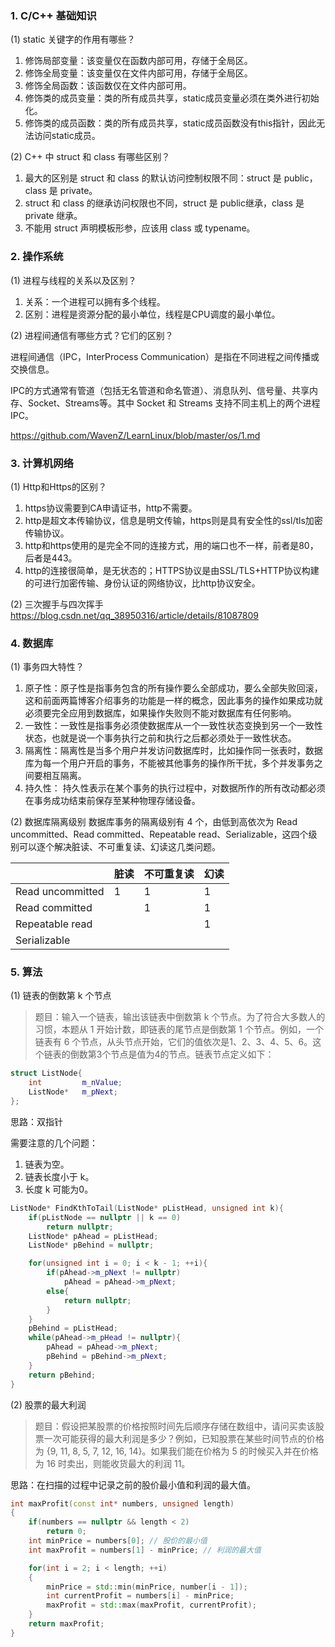 ### 1. C/C++ 基础知识
(1) static 关键字的作用有哪些？
1. 修饰局部变量：该变量仅在函数内部可用，存储于全局区。
2. 修饰全局变量：该变量仅在文件内部可用，存储于全局区。
3. 修饰全局函数：该函数仅在文件内部可用。
4. 修饰类的成员变量：类的所有成员共享，static成员变量必须在类外进行初始化。
5. 修饰类的成员函数：类的所有成员共享，static成员函数没有this指针，因此无法访问static成员。

(2) C++ 中 struct 和 class 有哪些区别？ 
1. 最大的区别是 struct 和 class 的默认访问控制权限不同：struct 是 public，class 是 private。
2. struct 和 class 的继承访问权限也不同，struct 是 public继承，class 是 private 继承。
3. 不能用 struct 声明模板形参，应该用 class 或 typename。

### 2. 操作系统
(1) 进程与线程的关系以及区别？
1. 关系：一个进程可以拥有多个线程。
2. 区别：进程是资源分配的最小单位，线程是CPU调度的最小单位。

(2) 进程间通信有哪些方式？它们的区别？

进程间通信（IPC，InterProcess Communication）是指在不同进程之间传播或交换信息。

IPC的方式通常有管道（包括无名管道和命名管道）、消息队列、信号量、共享内存、Socket、Streams等。其中 Socket 和 Streams 支持不同主机上的两个进程IPC。

https://github.com/WavenZ/LearnLinux/blob/master/os/1.md

### 3. 计算机网络
(1) Http和Https的区别？
1. https协议需要到CA申请证书，http不需要。
2. http是超文本传输协议，信息是明文传输，https则是具有安全性的ssl/tls加密传输协议。
3. http和https使用的是完全不同的连接方式，用的端口也不一样，前者是80，后者是443。
4. http的连接很简单，是无状态的；HTTPS协议是由SSL/TLS+HTTP协议构建的可进行加密传输、身份认证的网络协议，比http协议安全。

(2) 三次握手与四次挥手
 https://blog.csdn.net/qq_38950316/article/details/81087809
### 4. 数据库
(1) 事务四大特性？
1. 原子性：原子性是指事务包含的所有操作要么全部成功，要么全部失败回滚，这和前面两篇博客介绍事务的功能是一样的概念，因此事务的操作如果成功就必须要完全应用到数据库，如果操作失败则不能对数据库有任何影响。
2. 一致性：一致性是指事务必须使数据库从一个一致性状态变换到另一个一致性状态，也就是说一个事务执行之前和执行之后都必须处于一致性状态。
3. 隔离性：隔离性是当多个用户并发访问数据库时，比如操作同一张表时，数据库为每一个用户开启的事务，不能被其他事务的操作所干扰，多个并发事务之间要相互隔离。
4. 持久性： 持久性表示在某个事务的执行过程中，对数据所作的所有改动都必须在事务成功结束前保存至某种物理存储设备。

(2) 数据库隔离级别
数据库事务的隔离级别有 4 个，由低到高依次为 Read uncommitted、Read committed、Repeatable read、Serializable，这四个级别可以逐个解决脏读、不可重复读、幻读这几类问题。

||脏读|不可重复读|幻读|
|-|-|-|-|
|Read uncommitted|1|1|1|
|Read committed||1|1|
|Repeatable read|||1|
|Serializable||||


### 5. 算法
(1) 链表的倒数第 k 个节点
> 题目：输入一个链表，输出该链表中倒数第 k 个节点。为了符合大多数人的习惯，本题从 1 开始计数，即链表的尾节点是倒数第 1 个节点。例如，一个链表有 6 个节点，从头节点开始，它们的值依次是1、2、3、4、5、6。这个链表的倒数第3个节点是值为4的节点。链表节点定义如下：

```cpp
struct ListNode{
    int         m_nValue;
    ListNode*   m_pNext;
};
```
思路：双指针

需要注意的几个问题：
1. 链表为空。
2. 链表长度小于 k。
3. 长度 k 可能为0。
```cpp
ListNode* FindKthToTail(ListNode* pListHead, unsigned int k){
    if(pListNode == nullptr || k == 0)
        return nullptr;
    ListNode* pAhead = pListHead;
    ListNode* pBehind = nullptr;

    for(unsigned int i = 0; i < k - 1; ++i){
        if(pAhead->m_pNext != nullptr)
            pAhead = pAhead->m_pNext;
        else{
            return nullptr;
        }
    }
    pBehind = pListHead;
    while(pAhead->m_pHead != nullptr){
        pAhead = pAhead->m_pNext;
        pBehind = pBehind->m_pNext;
    }
    return pBehind;
}
```
(2) 股票的最大利润
> 题目：假设把某股票的价格按照时间先后顺序存储在数组中，请问买卖该股票一次可能获得的最大利润是多少？例如，已知股票在某些时间节点的价格为 {9, 11, 8, 5, 7, 12, 16, 14}。如果我们能在价格为 5 的时候买入并在价格为 16 时卖出，则能收货最大的利润 11。

思路：在扫描的过程中记录之前的股价最小值和利润的最大值。
```cpp
int maxProfit(const int* numbers, unsigned length)
{
    if(numbers == nullptr && length < 2)
        return 0;
    int minPrice = numbers[0]; // 股价的最小值
    int maxProfit = numbers[1] - minPrice; // 利润的最大值

    for(int i = 2; i < length; ++i)
    {
        minPrice = std::min(minPrice, number[i - 1]);
        int currentProfit = numbers[i] - minPrice;
        maxProfit = std::max(maxProfit, currentProfit);
    }
    return maxProfit;
}
```
